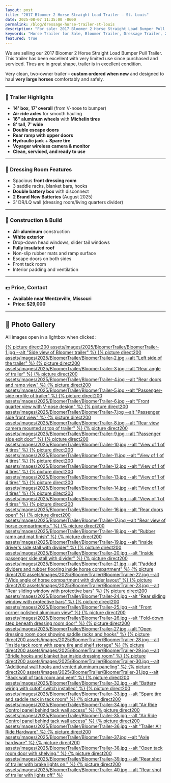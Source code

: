 ```yaml
---
layout: post
title: "2017 Bloomer 2 Horse Straight Load Trailer – St. Louis"
date: 2025-08-07 11:35:00 -0600
permalink: /blog/dressage-horse-trailer-st-louis
description: "For sale: 2017 Bloomer 2 Horse Straight Load Bumper Pull Trailer. Clean, one-owner trailer with air ride axles, aluminum construction, and premium features. Available near St. Louis, MO."
keywords: "Horse Trailer for Sale, Bloomer Trailer, Dressage Trailer, 2 Horse Straight Load, Horse Trailer St Louis, Morrison Equestrian Center, Natalie Hammond, Premium Horse Trailer, Air Ride Horse Trailer, Bumper Pull Trailer"
featured: true
---
```

We are selling our 2017 Bloomer 2 Horse Straight Load Bumper Pull Trailer. This trailer has been excellent with very limited use since purchased and serviced. Tires are in great shape, trailer is in excellent condition.

Very clean, two-owner trailer – **custom ordered when new** and designed to haul **very large horses** comfortably and safely.

---

### 🐴 Trailer Highlights

- **14' box**, **17' overall** (from V-nose to bumper)
- **Air ride axles** for smooth hauling
- **16" aluminum wheels** with **Michelin tires**
- **8' tall**, **7' wide**
- **Double escape doors**
- **Rear ramp with upper doors**
- **Hydraulic jack** + **Spare tire**
- **Voyager wireless camera & monitor**
- **Clean, serviced, and ready to use**

---

### 🚪 Dressing Room Features

- Spacious **front dressing room**
- 3 saddle racks, blanket bars, hooks
- **Double battery box** with disconnect
- **2 Brand New Batteries** (August 2025)
- 3' DR/LQ wall (dressing room/living quarters divider)

---

### 🔧 Construction & Build

- **All-aluminum** construction
- **White exterior**
- Drop-down head windows, slider tail windows
- **Fully insulated roof**
- Non-slip rubber mats and ramp surface
- Escape doors on both sides
- Front tack room
- Interior padding and ventilation

---

### 💵 Price, Contact

- **Available near Wentzeville, Missouri**
- **Price: $29,000**

---

## 📸 Photo Gallery

All images open in a lightbox when clicked:

<a href="{% picture direct assets/images/2025/BloomerTrailer/BloomerTrailer-1.jpg %}" data-lightbox="BloomerTrailer" data-title="Side view of Bloomer trailer">
  {% picture direct200 assets/images/2025/BloomerTrailer/BloomerTrailer-1.jpg --alt "Side view of Bloomer trailer" %}
</a>
<a href="{% picture direct assets/images/2025/BloomerTrailer/BloomerTrailer-2.jpg %}" data-lightbox="BloomerTrailer" data-title="Left side of the trailer">
  {% picture direct200 assets/images/2025/BloomerTrailer/BloomerTrailer-2.jpg --alt "Left side of the trailer" %}
</a>
<a href="{% picture direct assets/images/2025/BloomerTrailer/BloomerTrailer-3.jpg %}" data-lightbox="BloomerTrailer" data-title="Rear angle of trailer">
  {% picture direct200 assets/images/2025/BloomerTrailer/BloomerTrailer-3.jpg --alt "Rear angle of trailer" %}
</a>
<a href="{% picture direct assets/images/2025/BloomerTrailer/BloomerTrailer-4.jpg %}" data-lightbox="BloomerTrailer" data-title="Rear doors and ramp view">
  {% picture direct200 assets/images/2025/BloomerTrailer/BloomerTrailer-4.jpg --alt "Rear doors and ramp view" %}
</a>
<a href="{% picture direct assets/images/2025/BloomerTrailer/BloomerTrailer-5.jpg %}" data-lightbox="BloomerTrailer" data-title="Passenger-side profile of trailer">
  {% picture direct200 assets/images/2025/BloomerTrailer/BloomerTrailer-5.jpg --alt "Passenger-side profile of trailer" %}
</a>
<a href="{% picture direct assets/images/2025/BloomerTrailer/BloomerTrailer-6.jpg %}" data-lightbox="BloomerTrailer" data-title="Front quarter view with V-nose design">
  {% picture direct200 assets/images/2025/BloomerTrailer/BloomerTrailer-6.jpg --alt "Front quarter view with V-nose design" %}
</a>
<a href="{% picture direct assets/images/2025/BloomerTrailer/BloomerTrailer-7.jpg %}" data-lightbox="BloomerTrailer" data-title="Passenger side front view">
  {% picture direct200 assets/images/2025/BloomerTrailer/BloomerTrailer-7.jpg --alt "Passenger side front view" %}
</a>
<a href="{% picture direct assets/images/2025/BloomerTrailer/BloomerTrailer-8.jpg %}" data-lightbox="BloomerTrailer" data-title="Rear view camera mounted at top of trailer">
  {% picture direct200 assets/images/2025/BloomerTrailer/BloomerTrailer-8.jpg --alt "Rear view camera mounted at top of trailer" %}
</a>
<a href="{% picture direct assets/images/2025/BloomerTrailer/BloomerTrailer-9.jpg %}" data-lightbox="BloomerTrailer" data-title="Passenger side exit door">
  {% picture direct200 assets/images/2025/BloomerTrailer/BloomerTrailer-9.jpg --alt "Passenger side exit door" %}
</a>
<a href="{% picture direct assets/images/2025/BloomerTrailer/BloomerTrailer-10.jpg %}" data-lightbox="BloomerTrailer" data-title="View of 1 of 4 tires">
  {% picture direct200 assets/images/2025/BloomerTrailer/BloomerTrailer-10.jpg --alt "View of 1 of 4 tires" %}
</a>
<a href="{% picture direct assets/images/2025/BloomerTrailer/BloomerTrailer-11.jpg %}" data-lightbox="BloomerTrailer" data-title="View of 1 of 4 tires">
  {% picture direct200 assets/images/2025/BloomerTrailer/BloomerTrailer-11.jpg --alt "View of 1 of 4 tires" %}
</a>
<a href="{% picture direct assets/images/2025/BloomerTrailer/BloomerTrailer-12.jpg %}" data-lightbox="BloomerTrailer" data-title="View of 1 of 4 tires">
  {% picture direct200 assets/images/2025/BloomerTrailer/BloomerTrailer-12.jpg --alt "View of 1 of 4 tires" %}
</a>
<a href="{% picture direct assets/images/2025/BloomerTrailer/BloomerTrailer-13.jpg %}" data-lightbox="BloomerTrailer" data-title="View of 1 of 4 tires">
  {% picture direct200 assets/images/2025/BloomerTrailer/BloomerTrailer-13.jpg --alt "View of 1 of 4 tires" %}
</a>
<a href="{% picture direct assets/images/2025/BloomerTrailer/BloomerTrailer-14.jpg %}" data-lightbox="BloomerTrailer" data-title="View of 1 of 4 tires">
  {% picture direct200 assets/images/2025/BloomerTrailer/BloomerTrailer-14.jpg --alt "View of 1 of 4 tires" %}
</a>
<a href="{% picture direct assets/images/2025/BloomerTrailer/BloomerTrailer-15.jpg %}" data-lightbox="BloomerTrailer" data-title="View of 1 of 4 tires">
  {% picture direct200 assets/images/2025/BloomerTrailer/BloomerTrailer-15.jpg --alt "View of 1 of 4 tires" %}
</a>
<a href="{% picture direct assets/images/2025/BloomerTrailer/BloomerTrailer-16.jpg %}" data-lightbox="BloomerTrailer" data-title="Rear doors open">
  {% picture direct200 assets/images/2025/BloomerTrailer/BloomerTrailer-16.jpg --alt "Rear doors open" %}
</a>
<a href="{% picture direct assets/images/2025/BloomerTrailer/BloomerTrailer-17.jpg %}" data-lightbox="BloomerTrailer" data-title="Rear view of horse compartments.">
  {% picture direct200 assets/images/2025/BloomerTrailer/BloomerTrailer-17.jpg --alt "Rear view of horse compartments." %}
</a>
<a href="{% picture direct assets/images/2025/BloomerTrailer/BloomerTrailer-18.jpg %}" data-lightbox="BloomerTrailer" data-title="Rubber ramp and mat finish">
  {% picture direct200 assets/images/2025/BloomerTrailer/BloomerTrailer-18.jpg --alt "Rubber ramp and mat finish" %}
</a>
<a href="{% picture direct assets/images/2025/BloomerTrailer/BloomerTrailer-19.jpg %}" data-lightbox="BloomerTrailer" data-title="Inside driver's side stall with divider">
  {% picture direct200 assets/images/2025/BloomerTrailer/BloomerTrailer-19.jpg --alt "Inside driver's side stall with divider" %}
</a>
<a href="{% picture direct assets/images/2025/BloomerTrailer/BloomerTrailer-20.jpg %}" data-lightbox="BloomerTrailer" data-title="Inside passenger side stall with divider">
  {% picture direct200 assets/images/2025/BloomerTrailer/BloomerTrailer-20.jpg --alt "Inside passenger side stall with divider" %}
</a>
<a href="{% picture direct assets/images/2025/BloomerTrailer/BloomerTrailer-21.jpg %}" data-lightbox="BloomerTrailer" data-title="Padded dividers and rubber flooring inside horse compartment">
  {% picture direct200 assets/images/2025/BloomerTrailer/BloomerTrailer-21.jpg --alt "Padded dividers and rubber flooring inside horse compartment" %}
</a>
<a href="{% picture direct assets/images/2025/BloomerTrailer/BloomerTrailer-22.jpg %}" data-lightbox="BloomerTrailer" data-title="Wide angle of horse compartment with divider layout">
  {% picture direct200 assets/images/2025/BloomerTrailer/BloomerTrailer-22.jpg --alt "Wide angle of horse compartment with divider layout" %}
</a>
<a href="{% picture direct assets/images/2025/BloomerTrailer/BloomerTrailer-23.jpg %}" data-lightbox="BloomerTrailer" data-title="Rear sliding window with protective bars">
  {% picture direct200 assets/images/2025/BloomerTrailer/BloomerTrailer-23.jpg --alt "Rear sliding window with protective bars" %}
</a>
<a href="{% picture direct assets/images/2025/BloomerTrailer/BloomerTrailer-24.jpg %}" data-lightbox="BloomerTrailer" data-title="Rear sliding window with protective bars">
  {% picture direct200 assets/images/2025/BloomerTrailer/BloomerTrailer-24.jpg --alt "Rear sliding window with protective bars" %}
</a>
<a href="{% picture direct assets/images/2025/BloomerTrailer/BloomerTrailer-25.jpg %}" data-lightbox="BloomerTrailer" data-title="Front corner polished aluminum view">
  {% picture direct200 assets/images/2025/BloomerTrailer/BloomerTrailer-25.jpg --alt "Front corner polished aluminum view" %}
</a>
<a href="{% picture direct assets/images/2025/BloomerTrailer/BloomerTrailer-26.jpg %}" data-lightbox="BloomerTrailer" data-title="Fold-down step beneath dressing room door">
  {% picture direct200 assets/images/2025/BloomerTrailer/BloomerTrailer-26.jpg --alt "Fold-down step beneath dressing room door" %}
</a>
<a href="{% picture direct assets/images/2025/BloomerTrailer/BloomerTrailer-27.jpg %}" data-lightbox="BloomerTrailer" data-title="Open dressing room door showing saddle racks and hooks">
  {% picture direct200 assets/images/2025/BloomerTrailer/BloomerTrailer-27.jpg --alt "Open dressing room door showing saddle racks and hooks" %}
</a>
<a href="{% picture direct assets/images/2025/BloomerTrailer/BloomerTrailer-28.jpg %}" data-lightbox="BloomerTrailer" data-title="Inside tack room with spare tire and shelf storage">
  {% picture direct200 assets/images/2025/BloomerTrailer/BloomerTrailer-28.jpg --alt "Inside tack room with spare tire and shelf storage" %}
</a>
<a href="{% picture direct assets/images/2025/BloomerTrailer/BloomerTrailer-29.jpg %}" data-lightbox="BloomerTrailer" data-title="Bridle hooks and blanket bar inside dressing room">
  {% picture direct200 assets/images/2025/BloomerTrailer/BloomerTrailer-29.jpg --alt "Bridle hooks and blanket bar inside dressing room" %}
</a>
<a href="{% picture direct assets/images/2025/BloomerTrailer/BloomerTrailer-30.jpg %}" data-lightbox="BloomerTrailer" data-title="Additional wall hooks and vented aluminum paneling">
  {% picture direct200 assets/images/2025/BloomerTrailer/BloomerTrailer-30.jpg --alt "Additional wall hooks and vented aluminum paneling" %}
</a>
<a href="{% picture direct assets/images/2025/BloomerTrailer/BloomerTrailer-31.jpg %}" data-lightbox="BloomerTrailer" data-title="Back wall of tack room and vent">
  {% picture direct200 assets/images/2025/BloomerTrailer/BloomerTrailer-31.jpg --alt "Back wall of tack room and vent" %}
</a>
<a href="{% picture direct assets/images/2025/BloomerTrailer/BloomerTrailer-32.jpg %}" data-lightbox="BloomerTrailer" data-title="Battery wiring with cutoff switch installed">
  {% picture direct200 assets/images/2025/BloomerTrailer/BloomerTrailer-32.jpg --alt "Battery wiring with cutoff switch installed" %}
</a>
<a href="{% picture direct assets/images/2025/BloomerTrailer/BloomerTrailer-33.jpg %}" data-lightbox="BloomerTrailer" data-title="Spare tire and saddle rack in tack room">
  {% picture direct200 assets/images/2025/BloomerTrailer/BloomerTrailer-33.jpg --alt "Spare tire and saddle rack in tack room" %}
</a>
<a href="{% picture direct assets/images/2025/BloomerTrailer/BloomerTrailer-34.jpg %}" data-lightbox="BloomerTrailer" data-title="Air Ride Control panel behind tack wall access">
  {% picture direct200 assets/images/2025/BloomerTrailer/BloomerTrailer-34.jpg --alt "Air Ride Control panel behind tack wall access" %}
</a>
<a href="{% picture direct assets/images/2025/BloomerTrailer/BloomerTrailer-35.jpg %}" data-lightbox="BloomerTrailer" data-title="Air Ride Control panel behind tack wall access">
  {% picture direct200 assets/images/2025/BloomerTrailer/BloomerTrailer-35.jpg --alt "Air Ride Control panel behind tack wall access" %}
</a>
<a href="{% picture direct assets/images/2025/BloomerTrailer/BloomerTrailer-36.jpg %}" data-lightbox="BloomerTrailer" data-title="Trailer Air Ride Hardware">
  {% picture direct200 assets/images/2025/BloomerTrailer/BloomerTrailer-36.jpg --alt "Trailer Air Ride Hardware" %}
</a>
<a href="{% picture direct assets/images/2025/BloomerTrailer/BloomerTrailer-37.jpg %}" data-lightbox="BloomerTrailer" data-title="Axle hardware">
  {% picture direct200 assets/images/2025/BloomerTrailer/BloomerTrailer-37.jpg --alt "Axle hardware" %}
</a>
<a href="{% picture direct assets/images/2025/BloomerTrailer/BloomerTrailer-38.jpg %}" data-lightbox="BloomerTrailer" data-title="Open tack room door with shelving.">
  {% picture direct200 assets/images/2025/BloomerTrailer/BloomerTrailer-38.jpg --alt "Open tack room door with shelving." %}
</a>
<a href="{% picture direct assets/images/2025/BloomerTrailer/BloomerTrailer-39.jpg %}" data-lightbox="BloomerTrailer" data-title="Rear shot of trailer with brake lights on.">
  {% picture direct200 assets/images/2025/BloomerTrailer/BloomerTrailer-39.jpg --alt "Rear shot of trailer with brake lights on." %}
</a>
<a href="{% picture direct assets/images/2025/BloomerTrailer/BloomerTrailer-40.jpg %}" data-lightbox="BloomerTrailer" data-title="Rear shot of trailer with lights off.">
  {% picture direct200 assets/images/2025/BloomerTrailer/BloomerTrailer-40.jpg --alt "Rear shot of trailer with lights off." %}
</a>
